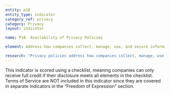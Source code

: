 ```yaml
---
entity: p18
entity_type: indicator
category_ref: privacy
category: Privacy
layout: indicator

name: P18. Availability of Privacy Policies

element: Address how companies collect, manage, use, and secure information about users as well as information provided by users. We expect companies to provide these policies freely and to make an effort to help users understand what they mean.

research: "Privacy policies address how companies collect, manage, use, and secure information about users as well as information provided by users. Privacy policies address how companies collect, manage, use, and secure information about users as well as information provided by users. We expect companies to provide these policies freely and to make an effort to help users understand what they mean."
---
```


This indicator is scored using a checklist, meaning companies can only receive full credit if their disclosure meets all elements in the checklist. Terms of Service are NOT included in this indicator since they are covered in separate indicators in the “Freedom of Expression” section.